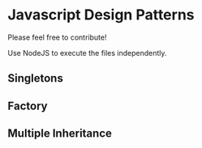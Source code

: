 # Javascript Design Patterns

Please feel free to contribute!

Use NodeJS to execute the files independently.

## Singletons

## Factory

## Multiple Inheritance
